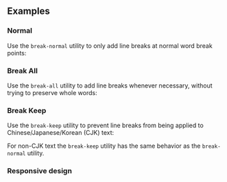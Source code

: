 ## Examples

### Normal

Use the `break-normal` utility to only add line breaks at normal word break points:

### Break All

Use the `break-all` utility to add line breaks whenever necessary, without trying to preserve whole words:

### Break Keep

Use the `break-keep` utility to prevent line breaks from being applied to Chinese/Japanese/Korean (CJK) text:

For non-CJK text the `break-keep` utility has the same behavior as the `break-normal` utility.

### Responsive design